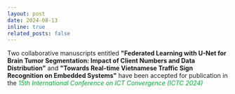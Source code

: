 ```yaml
---
layout: post
date: 2024-08-13
inline: true
related_posts: false
---
```


Two collaborative manuscripts entitled <b>"Federated Learning with U-Net for Brain Tumor Segmentation: Impact of Client Numbers and Data Distribution"</b> and <b>"Towards Real-time Vietnamese Traffic Sign Recognition on Embedded Systems"</b> have been accepted for publication in the <span style="color: #00ab37;"><i>15th International Conference on ICT Convergence (ICTC 2024)</i></span>